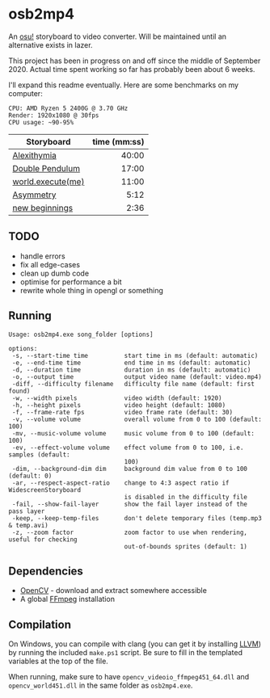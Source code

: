 # osb2mp4

An [osu!](https://osu.ppy.sh) storyboard to video converter. Will be maintained until an alternative exists in lazer.

This project has been in progress on and off since the middle of September 2020. Actual time spent working so far has probably been about 6 weeks.

I'll expand this readme eventually. Here are some benchmarks on my computer:

```
CPU: AMD Ryzen 5 2400G @ 3.70 GHz
Render: 1920x1080 @ 30fps
CPU usage: ~90-95%
```

| Storyboard             | time (mm:ss) |
|------------------------|-------------:|
| [Alexithymia](https://osu.ppy.sh/beatmapsets/1054045)            |        40:00 |
| [Double Pendulum](https://osu.ppy.sh/beatmapsets/695053)        |        17:00 |
| [world.execute(me)](https://osu.ppy.sh/beatmapsets/470977)      |        11:00 |
| [Asymmetry](https://osu.ppy.sh/beatmapsets/310499)              |         5:12 |
| [new beginnings](https://osu.ppy.sh/beatmapsets/1011011)         |         2:36 |

## TODO

- handle errors
- fix all edge-cases
- clean up dumb code
- optimise for performance a bit
- rewrite whole thing in opengl or something

## Running

```
Usage: osb2mp4.exe song_folder [options]

options:
 -s, --start-time time          start time in ms (default: automatic)
 -e, --end-time time            end time in ms (default: automatic)
 -d, --duration time            duration in ms (default: automatic)
 -o, --output time              output video name (default: video.mp4)
 -diff, --difficulty filename   difficulty file name (default: first found)
 -w, --width pixels             video width (default: 1920)
 -h, --height pixels            video height (default: 1080)
 -f, --frame-rate fps           video frame rate (default: 30)
 -v, --volume volume            overall volume from 0 to 100 (default: 100)
 -mv, --music-volume volume     music volume from 0 to 100 (default: 100)
 -ev, --effect-volume volume    effect volume from 0 to 100, i.e. samples (default:
                                100)
 -dim, --background-dim dim     background dim value from 0 to 100 (default: 0)
 -ar, --respect-aspect-ratio    change to 4:3 aspect ratio if WidescreenStoryboard
                                is disabled in the difficulty file
 -fail, --show-fail-layer       show the fail layer instead of the pass layer
 -keep, --keep-temp-files       don't delete temporary files (temp.mp3 & temp.avi)
 -z, --zoom factor              zoom factor to use when rendering, useful for checking
                                out-of-bounds sprites (default: 1)
```

## Dependencies

- [OpenCV](https://www.opencv.org/releases) - download and extract somewhere accessible
- A global [FFmpeg](https://ffmpeg.org/download.html) installation

## Compilation

On Windows, you can compile with clang (you can get it by installing [LLVM](https://releases.llvm.org/download.html)) by running the included `make.ps1` script. Be sure to fill in the templated variables at the top of the file.

When running, make sure to have `opencv_videoio_ffmpeg451_64.dll` and `opencv_world451.dll` in the same folder as `osb2mp4.exe`.
